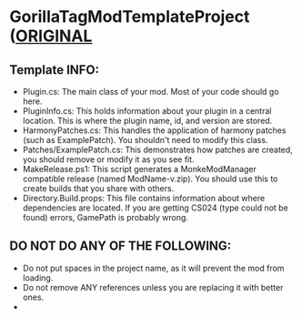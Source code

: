 # GorillaTagModTemplateProject ([ORIGINAL](https://github.com/Graicc/GorillaTagModTemplate)

## Template INFO:
- Plugin.cs: The main class of your mod. Most of your code should go here.
- PluginInfo.cs: This holds information about your plugin in a central location. This is where the plugin name, id, and version are stored.
- HarmonyPatches.cs: This handles the application of harmony patches (such as ExamplePatch). You shouldn't need to modify this class.
- Patches/ExamplePatch.cs: This demonstrates how patches are created, you should remove or modify it as you see fit.
- MakeRelease.ps1: This script generates a MonkeModManager compatible release (named ModName-v.zip). You should use this to create builds that you share with others.
- Directory.Build.props: This file contains information about where dependencies are located. If you are getting CS024 (type could not be found) errors, GamePath is probably wrong.

## DO NOT DO ANY OF THE FOLLOWING:
- Do not put spaces in the project name, as it will prevent the mod from loading.
- Do not remove ANY references unless you are replacing it with better ones.
- 

